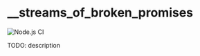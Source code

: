 # __streams_of_broken_promises

![Node.js CI](https://github.com/stefanpenner/__streams_of_broken_promises/workflows/Node.js%20CI/badge.svg)

TODO: description
